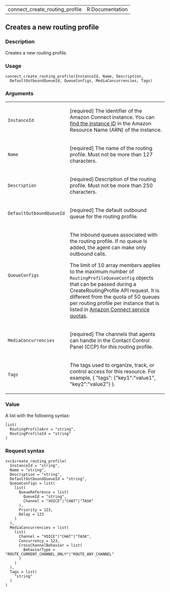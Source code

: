 <table style="width: 100%;">
<tbody>
<tr class="odd">
<td>connect_create_routing_profile</td>
<td style="text-align: right;">R Documentation</td>
</tr>
</tbody>
</table>

## Creates a new routing profile

### Description

Creates a new routing profile.

### Usage

    connect_create_routing_profile(InstanceId, Name, Description,
      DefaultOutboundQueueId, QueueConfigs, MediaConcurrencies, Tags)

### Arguments

<table>
<colgroup>
<col style="width: 35%" />
<col style="width: 65%" />
</colgroup>
<tbody>
<tr class="odd">
<td><code
id="connect_create_routing_profile_:_InstanceId">InstanceId</code></td>
<td><p>[required] The identifier of the Amazon Connect instance. You can
<a
href="https://docs.aws.amazon.com/connect/latest/adminguide/find-instance-arn.html">find
the instance ID</a> in the Amazon Resource Name (ARN) of the
instance.</p></td>
</tr>
<tr class="even">
<td><code id="connect_create_routing_profile_:_Name">Name</code></td>
<td><p>[required] The name of the routing profile. Must not be more than
127 characters.</p></td>
</tr>
<tr class="odd">
<td><code
id="connect_create_routing_profile_:_Description">Description</code></td>
<td><p>[required] Description of the routing profile. Must not be more
than 250 characters.</p></td>
</tr>
<tr class="even">
<td><code
id="connect_create_routing_profile_:_DefaultOutboundQueueId">DefaultOutboundQueueId</code></td>
<td><p>[required] The default outbound queue for the routing
profile.</p></td>
</tr>
<tr class="odd">
<td><code
id="connect_create_routing_profile_:_QueueConfigs">QueueConfigs</code></td>
<td><p>The inbound queues associated with the routing profile. If no
queue is added, the agent can make only outbound calls.</p>
<p>The limit of 10 array members applies to the maximum number of
<code>RoutingProfileQueueConfig</code> objects that can be passed during
a CreateRoutingProfile API request. It is different from the quota of 50
queues per routing profile per instance that is listed in <a
href="https://docs.aws.amazon.com/connect/latest/adminguide/amazon-connect-service-limits.html">Amazon
Connect service quotas</a>.</p></td>
</tr>
<tr class="even">
<td><code
id="connect_create_routing_profile_:_MediaConcurrencies">MediaConcurrencies</code></td>
<td><p>[required] The channels that agents can handle in the Contact
Control Panel (CCP) for this routing profile.</p></td>
</tr>
<tr class="odd">
<td><code id="connect_create_routing_profile_:_Tags">Tags</code></td>
<td><p>The tags used to organize, track, or control access for this
resource. For example, { "tags": {"key1":"value1", "key2":"value2"}
}.</p></td>
</tr>
</tbody>
</table>

### Value

A list with the following syntax:

    list(
      RoutingProfileArn = "string",
      RoutingProfileId = "string"
    )

### Request syntax

    svc$create_routing_profile(
      InstanceId = "string",
      Name = "string",
      Description = "string",
      DefaultOutboundQueueId = "string",
      QueueConfigs = list(
        list(
          QueueReference = list(
            QueueId = "string",
            Channel = "VOICE"|"CHAT"|"TASK"
          ),
          Priority = 123,
          Delay = 123
        )
      ),
      MediaConcurrencies = list(
        list(
          Channel = "VOICE"|"CHAT"|"TASK",
          Concurrency = 123,
          CrossChannelBehavior = list(
            BehaviorType = "ROUTE_CURRENT_CHANNEL_ONLY"|"ROUTE_ANY_CHANNEL"
          )
        )
      ),
      Tags = list(
        "string"
      )
    )
